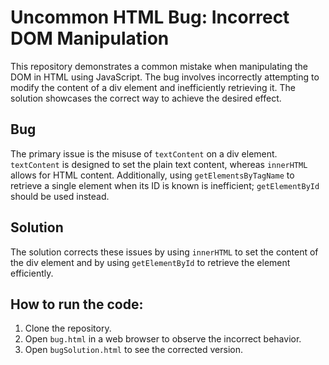 # Uncommon HTML Bug: Incorrect DOM Manipulation

This repository demonstrates a common mistake when manipulating the DOM in HTML using JavaScript.  The bug involves incorrectly attempting to modify the content of a div element and inefficiently retrieving it. The solution showcases the correct way to achieve the desired effect.

## Bug
The primary issue is the misuse of `textContent` on a div element.  `textContent` is designed to set the plain text content, whereas `innerHTML` allows for HTML content.  Additionally, using `getElementsByTagName` to retrieve a single element when its ID is known is inefficient;  `getElementById` should be used instead.

## Solution
The solution corrects these issues by using `innerHTML` to set the content of the div element and by using `getElementById` to retrieve the element efficiently.

## How to run the code:
1. Clone the repository.
2. Open `bug.html` in a web browser to observe the incorrect behavior.
3. Open `bugSolution.html` to see the corrected version.
